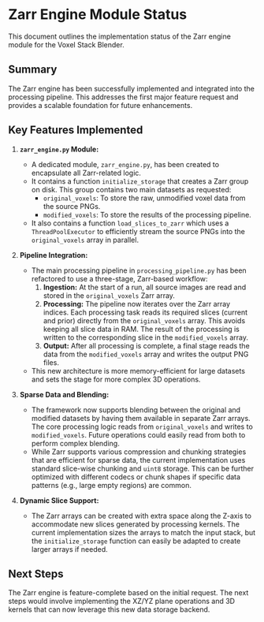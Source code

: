 # Zarr Engine Module Status

This document outlines the implementation status of the Zarr engine module for the Voxel Stack Blender.

## Summary

The Zarr engine has been successfully implemented and integrated into the processing pipeline. This addresses the first major feature request and provides a scalable foundation for future enhancements.

## Key Features Implemented

1.  **`zarr_engine.py` Module:**
    *   A dedicated module, `zarr_engine.py`, has been created to encapsulate all Zarr-related logic.
    *   It contains a function `initialize_storage` that creates a Zarr group on disk. This group contains two main datasets as requested:
        *   `original_voxels`: To store the raw, unmodified voxel data from the source PNGs.
        *   `modified_voxels`: To store the results of the processing pipeline.
    *   It also contains a function `load_slices_to_zarr` which uses a `ThreadPoolExecutor` to efficiently stream the source PNGs into the `original_voxels` array in parallel.

2.  **Pipeline Integration:**
    *   The main processing pipeline in `processing_pipeline.py` has been refactored to use a three-stage, Zarr-based workflow:
        1.  **Ingestion:** At the start of a run, all source images are read and stored in the `original_voxels` Zarr array.
        2.  **Processing:** The pipeline now iterates over the Zarr array indices. Each processing task reads its required slices (current and prior) directly from the `original_voxels` array. This avoids keeping all slice data in RAM. The result of the processing is written to the corresponding slice in the `modified_voxels` array.
        3.  **Output:** After all processing is complete, a final stage reads the data from the `modified_voxels` array and writes the output PNG files.
    *   This new architecture is more memory-efficient for large datasets and sets the stage for more complex 3D operations.

3.  **Sparse Data and Blending:**
    *   The framework now supports blending between the original and modified datasets by having them available in separate Zarr arrays. The core processing logic reads from `original_voxels` and writes to `modified_voxels`. Future operations could easily read from both to perform complex blending.
    *   While Zarr supports various compression and chunking strategies that are efficient for sparse data, the current implementation uses standard slice-wise chunking and `uint8` storage. This can be further optimized with different codecs or chunk shapes if specific data patterns (e.g., large empty regions) are common.

4.  **Dynamic Slice Support:**
    *   The Zarr arrays can be created with extra space along the Z-axis to accommodate new slices generated by processing kernels. The current implementation sizes the arrays to match the input stack, but the `initialize_storage` function can easily be adapted to create larger arrays if needed.

## Next Steps
The Zarr engine is feature-complete based on the initial request. The next steps would involve implementing the XZ/YZ plane operations and 3D kernels that can now leverage this new data storage backend.
